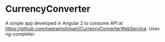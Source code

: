 # CurrencyConverter 

A simple app developed in Angular 2 to consume API at https://github.com/neerajmohinani/CurrencyConverterWebService.
Uses ng-completer.

